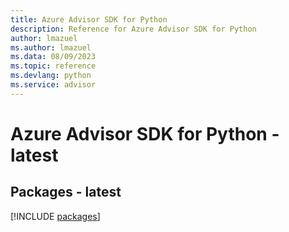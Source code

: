```yaml
---
title: Azure Advisor SDK for Python
description: Reference for Azure Advisor SDK for Python
author: lmazuel
ms.author: lmazuel
ms.data: 08/09/2023
ms.topic: reference
ms.devlang: python
ms.service: advisor
---
```

# Azure Advisor SDK for Python - latest
## Packages - latest
[!INCLUDE [packages](advisor-index.md)]